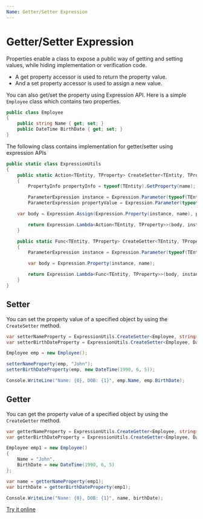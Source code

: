 ```yaml
---
Name: Getter/Setter Expression
---
```


# Getter/Setter Expression

Properties enable a class to expose a public way of getting and setting values, while hiding implementation or verification code.

 - A get property accessor is used to return the property value.
 - And a set property accessor is used to assign a new value. 

You can also get/set the property using Expression API. Here is a simple `Employee` class which contains two properties.

```csharp
public class Employee
{
    public string Name { get; set; }
    public DateTime BirthDate { get; set; }
}
```

The following class contains implementation for getter/setter using expression APIs

```csharp
public static class ExpressionUtils
{
    public static Action<TEntity, TProperty> CreateSetter<TEntity, TProperty>(string name) where TEntity: class
    {
        PropertyInfo propertyInfo = typeof(TEntity).GetProperty(name);

        ParameterExpression instance = Expression.Parameter(typeof(TEntity), "instance");
        ParameterExpression propertyValue = Expression.Parameter(typeof(TProperty), "propertyValue");

	var body = Expression.Assign(Expression.Property(instance, name), propertyValue);

        return Expression.Lambda<Action<TEntity, TProperty>>(body, instance, propertyValue).Compile();
    }

    public static Func<TEntity, TProperty> CreateGetter<TEntity, TProperty>(string name) where TEntity: class
    {
        ParameterExpression instance = Expression.Parameter(typeof(TEntity), "instance");

        var body = Expression.Property(instance, name);

        return Expression.Lambda<Func<TEntity, TProperty>>(body, instance).Compile();
    }
}
```
## Setter

You can set the property value of a specified object by using the `CreateSetter` method.

```csharp
var setterNameProperty = ExpressionUtils.CreateSetter<Employee, string>("Name");
var setterBirthDateProperty = ExpressionUtils.CreateSetter<Employee, DateTime>("BirthDate");

Employee emp = new Employee();

setterNameProperty(emp, "John");
setterBirthDateProperty(emp, new DateTime(1990, 6, 5));

Console.WriteLine("Name: {0}, DOB: {1}", emp.Name, emp.BirthDate);
```

## Getter

You can get the property value of a specified object by using the `CreateGetter` method.

```csharp
var getterNameProperty = ExpressionUtils.CreateGetter<Employee, string>("Name");
var getterBirthDateProperty = ExpressionUtils.CreateGetter<Employee, DateTime>("BirthDate");

Employee emp1 = new Employee()
{
    Name = "John",
    BirthDate = new DateTime(1990, 6, 5)
};

var name = getterNameProperty(emp1);
var birthDate = getterBirthDateProperty(emp1);

Console.WriteLine("Name: {0}, DOB: {1}", name, birthDate);
```

[Try it online](https://dotnetfiddle.net/IiTlLS)
